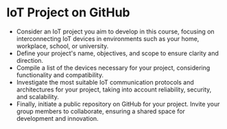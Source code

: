 
# IoT Project on GitHub

* Consider an IoT project you aim to develop in this course, focusing on interconnecting IoT devices in environments such as your home, workplace, school, or university.
* Define your project's name, objectives, and scope to ensure clarity and direction.
* Compile a list of the devices necessary for your project, considering functionality and compatibility.
* Investigate the most suitable IoT communication protocols and architectures for your project, taking into account reliability, security, and scalability.
* Finally, initiate a public repository on GitHub for your project. Invite your group members to collaborate, ensuring a shared space for development and innovation.
